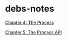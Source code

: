 # debs-notes

[Chapter 4: The Process](https://debamitra.github.io/debs-notes/the-process.html)

[Chapter 5: The Process API](https://debamitra.github.io/debs-notes/process-api.html)

